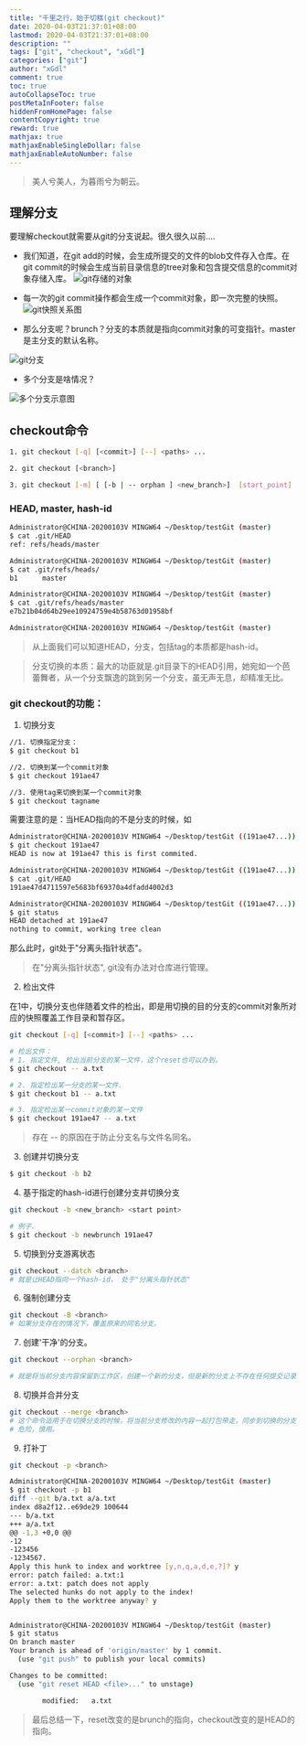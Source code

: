 ```yaml
---
title: "千里之行，始于切糕(git checkout)"
date: 2020-04-03T21:37:01+08:00
lastmod: 2020-04-03T21:37:01+08:00
description: ""
tags: ["git", "checkout", "xGdl"]
categories: ["git"]
author: "xGdl"
comment: true
toc: true
autoCollapseToc: true
postMetaInFooter: false
hiddenFromHomePage: false
contentCopyright: true
reward: true
mathjax: true
mathjaxEnableSingleDollar: false
mathjaxEnableAutoNumber: false
---
```



>美人兮美人，为暮雨兮为朝云。

## 理解分支

要理解checkout就需要从git的分支说起。很久很久以前....


- 我们知道，在git add的时候，会生成所提交的文件的blob文件存入仓库。在git commit的时候会生成当前目录信息的tree对象和包含提交信息的commit对象存储入库。
![git存储的对象](/images/gitobject.png)

- 每一次的git commit操作都会生成一个commit对象，即一次完整的快照。
![git快照关系图](/images/gitcommit.png)

- 那么分支呢？brunch？分支的本质就是指向commit对象的可变指针。master是主分支的默认名称。

![git分支](/images/gitrepos.png)

- 多个分支是啥情况？

![多个分支示意图](/images/gitbrunch.png)

## checkout命令

```bash
1. git checkout [-q] [<commit>] [--] <paths> ...

2. git checkout [<branch>]

3. git checkout [-m] [ [-b | -- orphan ] <new_branch>]  [start_point] 
```

### HEAD, master, hash-id
```bash
Administrator@CHINA-20200103V MINGW64 ~/Desktop/testGit (master)
$ cat .git/HEAD
ref: refs/heads/master

Administrator@CHINA-20200103V MINGW64 ~/Desktop/testGit (master)
$ cat .git/refs/heads/
b1      master

Administrator@CHINA-20200103V MINGW64 ~/Desktop/testGit (master)
$ cat .git/refs/heads/master
e7b21b04d64b29ee10924759e4b58763d01958bf

Administrator@CHINA-20200103V MINGW64 ~/Desktop/testGit (master)
```

>从上面我们可以知道HEAD，分支，包括tag的本质都是hash-id。

>分支切换的本质：最大的功臣就是.git目录下的HEAD引用，她宛如一个芭蕾舞者，从一个分支飘逸的跳到另一个分支，虽无声无息，却精准无比。

### git checkout的功能：

1. 切换分支
```bash
//1. 切换指定分支：
$ git checkout b1

//2. 切换到某一个commit对象
$ git checkout 191ae47

//3. 使用tag来切换到某一个commit对象
$ git checkout tagname

```

需要注意的是：当HEAD指向的不是分支的时候，如
```bash
Administrator@CHINA-20200103V MINGW64 ~/Desktop/testGit ((191ae47...))
$ git checkout 191ae47
HEAD is now at 191ae47 this is first commited.

Administrator@CHINA-20200103V MINGW64 ~/Desktop/testGit ((191ae47...))
$ cat .git/HEAD
191ae47d4711597e5683bf69370a4dfadd4002d3

Administrator@CHINA-20200103V MINGW64 ~/Desktop/testGit ((191ae47...))
$ git status
HEAD detached at 191ae47
nothing to commit, working tree clean

```

那么此时，git处于"分离头指针状态"。

>在"分离头指针状态", git没有办法对仓库进行管理。

2. 检出文件

在1中，切换分支也伴随着文件的检出，即是用切换的目的分支的commit对象所对应的快照覆盖工作目录和暂存区。

```bash
git checkout [-q] [<commit>] [--] <paths> ...

# 检出文件：
# 1. 指定文件, 检出当前分支的某一文件，这个reset也可以办到。
$ git checkout -- a.txt

# 2. 指定检出某一分支的某一文件.
$ git checkout b1 -- a.txt

# 3. 指定检出某一commit对象的某一文件
$ git checkout 191ae47 -- a.txt
```

> 存在 -- 的原因在于防止分支名与文件名同名。


3. 创建并切换分支

```bash
$ git checkout -b b2
```


4. 基于指定的hash-id进行创建分支并切换分支
```bash
git checkout -b <new_branch> <start point>

# 例子.
$ git checkout -b newbrunch 191ae47 
```


5. 切换到分支游离状态

```bash
git checkout --datch <branch>
# 就是让HEAD指向一个hash-id， 处于"分离头指针状态"
```

6. 强制创建分支

```bash
git checkout -B <branch>
# 如果分支存在的情况下，覆盖原来的同名分支。
```

7. 创建'干净'的分支。

```bash
git checkout --orphan <branch>

# 就是将当前分支内容保留到工作区，创建一个新的分支，但是新的分支上不存在任何提交记录，赤裸裸的，就像刚刚git init一样。
```

8. 切换并合并分支
```bash
git checkout --merge <branch>
# 这个命令适用于在切换分支的时候，将当前分支修改的内容一起打包带走，同步到切换的分支下。
# 危险，慎用。
```

9. 打补丁
```bash
git checkout -p <branch>
```

```bash
Administrator@CHINA-20200103V MINGW64 ~/Desktop/testGit (master)
$ git checkout -p b1
diff --git b/a.txt a/a.txt
index d8a2f12..e69de29 100644
--- b/a.txt
+++ a/a.txt
@@ -1,3 +0,0 @@
-12
-123456
-1234567.
Apply this hunk to index and worktree [y,n,q,a,d,e,?]? y
error: patch failed: a.txt:1
error: a.txt: patch does not apply
The selected hunks do not apply to the index!
Apply them to the worktree anyway? y


Administrator@CHINA-20200103V MINGW64 ~/Desktop/testGit (master)
$ git status
On branch master
Your branch is ahead of 'origin/master' by 1 commit.
  (use "git push" to publish your local commits)

Changes to be committed:
  (use "git reset HEAD <file>..." to unstage)

        modified:   a.txt

```


> 最后总结一下，reset改变的是brunch的指向，checkout改变的是HEAD的指向。